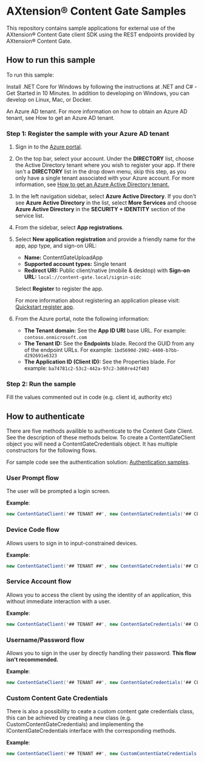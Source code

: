﻿# AXtension® Content Gate Samples
This repository contains sample applications for external use of the AXtension® Content Gate client SDK using the REST endpoints provided by AXtension® Content Gate.

## How to run this sample
To run this sample:

Install .NET Core for Windows by following the instructions at .NET and C# - Get Started in 10 Minutes. In addition to developing on Windows, you can develop on Linux, Mac, or Docker.

An Azure AD tenant. 
For more information on how to obtain an Azure AD tenant, see How to get an Azure AD tenant.

### Step 1: Register the sample with your Azure AD tenant
1. Sign in to the [Azure portal](https://portal.azure.com/).

2. On the top bar, select your account. Under the **DIRECTORY** list, choose the Active Directory tenant where you wish to register your app. If there isn't a **DIRECTORY** list in the drop down menu, skip this step, as you only have a single tenant associated with your Azure account. For more information, see [How to get an Azure Active Directory tenant.](https://docs.microsoft.com/azure/active-directory/develop/active-directory-howto-tenant)

3. In the left navigation sidebar, select **Azure Active Directory**. If you don't see **Azure Active Directory** in the list, select **More Services** and choose **Azure Active Directory** in the **SECURITY + IDENTITY** section of the service list.

4. From the sidebar, select **App registrations**.

5. Select **New application registration** and provide a friendly name for the app, app type, and sign-on URL: 
      - **Name:** ContentGateUploadApp
      - **Supported account types:** Single tenant
      - **Redirect URI:** Public client/native (mobile & desktop) with **Sign-on URL:** `local://content-gate.local/signin-oidc`
    
    Select **Register** to register the app.

    For more information about registering an application please visit: [Quickstart register app](https://docs.microsoft.com/nl-nl/azure/active-directory/develop/quickstart-register-app).

6. From the Azure portal, note the following information:

   - **The Tenant domain:** See the **App ID URI** base URL. For example: `contoso.onmicrosoft.com`
   - **The Tenant ID:** See the **Endpoints** blade. Record the GUID from any of the endpoint URLs. For example: `1bd5690d-2902-4400-b7bb-d292691e6323`
   - **The Application ID (Client ID):** See the Properties blade. For example: `ba74781c2-53c2-442a-97c2-3d60re42f403`

### Step 2: Run the sample
Fill the values commented out in code (e.g. client id, authority etc)

## How to authenticate
There are five methods availible to authenticate to the Content Gate Client. See the description of these methods below.
To create a ContentGateClient object you will need a ContentGateCredentials object. It has multiple constructors for the following flows.

For sample code see the authentication solution: [Authentication samples](https://github.com/axtension/contentgate-samples/tree/AddAuthenticationSample/Authentication).

### User Prompt flow
The user will be prompted a login screen.

**Example**: 
```C#
new ContentGateClient('## TENANT ##', new ContentGateCredentials('## CLIENT ID ##', '## AUTHORITY ##'));
```
### Device Code flow
Allows users to sign in to input-constrained devices. 

**Example**: 
```C#
new ContentGateClient('## TENANT ##', new ContentGateCredentials('## CLIENT ID ##', '## AUTHORITY ##', DeviceAuthentication.Console));
```

### Service Account flow
Allows you to access the client by using the identity of an application, this without immediate interaction with a user.

**Example**: 
```C#
new ContentGateClient('## TENANT ##', new ContentGateCredentials('## CLIENT ID ##', '## AUTHORITY ##', '## CLIENT SECRET ##'));
```

### Username/Password flow
Allows you to sign in the user by directly handling their password. **This flow isn't recommended.**

**Example**: 
```C#
new ContentGateClient('## TENANT ##', new ContentGateCredentials('## CLIENT ID ##', '## AUTHORITY ##', '## USERNAME ##', '## PASSWORD ##'));
```

### Custom Content Gate Credentials
There is also a possibility to ceate a custom content gate credentials class, this can be achieved by creating a new class (e.g. CustomContentGateCredentials) and implementing the IContentGateCredentials interface with the corresponding methods.

**Example**: 
```C#
new ContentGateClient('## TENANT ##', new CustomContentGateCredentials('## CLIENT ID ##', '## AUTHORITY ##'));
```